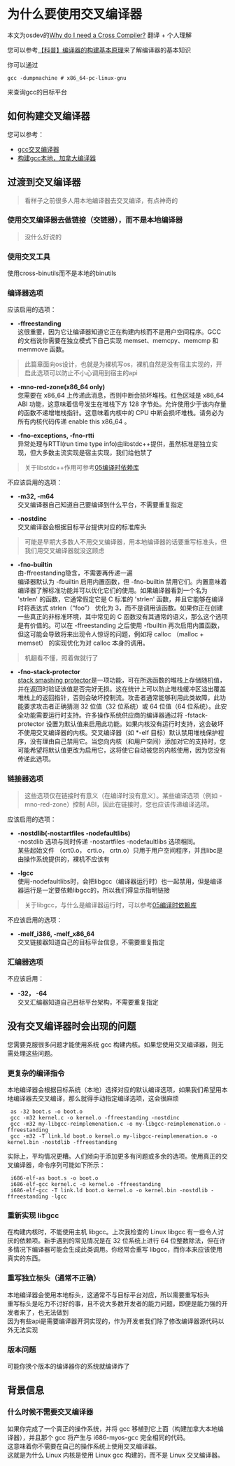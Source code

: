 ﻿# 为什么要使用交叉编译器

本文为osdev的[Why do I need a Cross Compiler?](https://wiki.osdev.org/Why_do_I_need_a_Cross_Compiler%3F) 翻译 + 个人理解  

您可以参考[【科普】编译器的构建基本原理](https://zhuanlan.zhihu.com/p/553543765)来了解编译器的基本知识  

你可以通过
```shell
gcc -dumpmachine # x86_64-pc-linux-gnu
```
来查询gcc的目标平台

## 如何构建交叉编译器
您可以参考：
* [gcc交叉编译器](https://wiki.osdev.org/GCC_Cross_Compiler)
* [构建gcc本地，加拿大编译器](../../cqwrteur课程/02构建gcc本地(加拿大)(交叉)编译器/main.md)

## 过渡到交叉编译器
> 看样子之前很多人用本地编译器去交叉编译，有点神奇的

### 使用交叉编译器去做链接（交链器），而不是本地编译器
> 没什么好说的

### 使用交叉工具
使用cross-binutils而不是本地的binutils

### 编译器选项
应该启用的选项：  
* **-ffreestanding**  
这很重要，因为它让编译器知道它正在构建内核而不是用户空间程序。GCC 的文档说你需要在独立模式下自己实现 memset、memcpy、memcmp 和 memmove 函数。
> 此篇章面向os设计，也就是为裸机写os，裸机自然是没有宿主实现的，开启此选项可以防止不小心调用到宿主的api

* **-mno-red-zone(x86_64 only)**  
您需要在 x86_64 上传递此消息，否则中断会损坏堆栈。红色区域是 x86_64 ABI 功能，这意味着信号发生在堆栈下方 128 字节处。允许使用少于该内存量的函数不递增堆栈指针。这意味着内核中的 CPU 中断会损坏堆栈。请务必为所有内核代码传递 enable this x86_64 。

* **-fno-exceptions, -fno-rtti**   
异常处理与RTTI(run time type info)由libstdc++提供，虽然标准是独立实现，但大多数主流实现是宿主实现，我们给他禁了  
> 关于libstdc++作用可参考[05编译时依赖库](../../cqwrteur课程/05编译时依赖库/main.md)

不应该启用的选项：  
* **-m32, -m64**  
交叉编译器自己知道自己要编译到什么平台，不需要重复指定

* **-nostdinc**  
交叉编译器会根据目标平台提供对应的标准库头
> 可能是早期大多数人不用交叉编译器，用本地编译器的话要重写标准头，但我们用交叉编译器就没这顾虑

* **-fno-builtin**  
由-ffreestanding隐含，不需要再传递一遍  
编译器默认为 -fbuiltin 启用内置函数，但 -fno-builtin 禁用它们。内置意味着编译器了解标准功能并可以优化它们的使用。如果编译器看到一个名为 'strlen' 的函数，它通常假定它是 C 标准的 'strlen' 函数，并且它能够在编译时将表达式 strlen（“foo”） 优化为 3，而不是调用该函数。如果你正在创建一些真正的非标准环境，其中常见的 C 函数没有其通常的语义，那么这个选项是有价值的。可以在 -ffreestanding 之后使用 -fbuiltin 再次启用内置函数，但这可能会导致将来出现令人惊讶的问题，例如将 calloc （malloc + memset） 的实现优化为对 calloc 本身的调用。
> 机翻看不懂，照着做就行了

* **-fno-stack-protector**  
[stack smashing protector](https://wiki.osdev.org/Stack_Smashing_Protector)是一项功能，可在所选函数的堆栈上存储随机值，并在返回时验证该值是否完好无损。这在统计上可以防止堆栈缓冲区溢出覆盖堆栈上的返回指针，否则会破坏控制流。攻击者通常能够利用此类故障，此功能要求攻击者正确猜测 32 位值（32 位系统）或 64 位值（64 位系统）。此安全功能需要运行时支持。许多操作系统供应商的编译器通过将 -fstack-protector 设置为默认值来启用此功能。如果内核没有运行时支持，这会破坏不使用交叉编译器的内核。交叉编译器（如 *-elf 目标）默认禁用堆栈保护程序，没有理由自己禁用它。当您向内核（和用户空间）添加对它的支持时，您可能希望将默认值更改为启用它，这将使它自动被您的内核使用，因为您没有传递此选项。

 
### 链接器选项
> 这些选项仅在链接时有意义（在编译时没有意义）。某些编译选项（例如 -mno-red-zone）控制 ABI，因此在链接时，您也应该传递编译选项。  

应该启用的选项：  
* **-nostdlib(-nostartfiles -nodefaultlibs)**  
-nostdlib 选项与同时传递 -nostartfiles -nodefaultlibs 选项相同。  
某些起始文件 （crt0.o， crti.o， crtn.o）只用于用户空间程序，并且libc是由操作系统提供的，裸机不应该有

* **-lgcc**  
使用-nodefaultlibs时，会把libgcc（编译器运行时）也一起禁用，但是编译器运行是一定要依赖libgcc的，所以我们得显示指明链接
> 关于libgcc，与什么是编译器运行时，可以参考[05编译时依赖库](../../cqwrteur课程/05编译时依赖库/main.md)

不应该启用的选项：  
* **-melf_i386, -melf_x86_64**  
交叉链接器知道自己的目标平台信息，不需要重复指定

### 汇编器选项

不应该启用：  
* **-32， -64**  
交叉汇编器知道自己目标平台架构，不需要重复指定

## 没有交叉编译器时会出现的问题
您需要克服很多问题才能使用系统 gcc 构建内核。如果您使用交叉编译器，则无需处理这些问题。  

### 更复杂的编译指令
本地编译器会根据目标系统（本地）选择对应的默认编译选项，如果我们希望用本地编译器去交叉编译，那么就得手动指定编译选项，这会很麻烦
```shell
 as -32 boot.s -o boot.o
 gcc -m32 kernel.c -o kernel.o -ffreestanding -nostdinc
 gcc -m32 my-libgcc-reimplemenation.c -o my-libgcc-reimplemenation.o -ffreestanding
 gcc -m32 -T link.ld boot.o kernel.o my-libgcc-reimplemenation.o -o kernel.bin -nostdlib -ffreestanding
```
实际上，平均情况更糟。人们倾向于添加更多有问题或多余的选项。使用真正的交叉编译器，命令序列可能如下所示：
```shell
 i686-elf-as boot.s -o boot.o
 i686-elf-gcc kernel.c -o kernel.o -ffreestanding
 i686-elf-gcc -T link.ld boot.o kernel.o -o kernel.bin -nostdlib -ffreestanding -lgcc
```

### 重新实现 libgcc
在构建内核时，不能使用主机 libgcc。上次我检查的 Linux libgcc 有一些令人讨厌的依赖项。新手遇到的常见情况是在 32 位系统上进行 64 位整数除法，但在许多情况下编译器可能会生成此类调用。你经常会重写 libgcc，而你本来应该使用真实的东西。

### 重写独立标头（通常不正确）
本地编译器会使用本地标头，这通常不与目标平台对应，所以需要重写标头  
重写标头是吃力不讨好的事，且不说大多数开发者的能力问题，即便是能力强的开发者来了，也无法做到  
因为有些api是需要编译器开洞实现的，作为开发者我们除了修改编译器源代码以外无法实现

### 版本问题
可能你换个版本的编译器你的系统就编译炸了

## 背景信息

### 什么时候不需要交叉编译器
如果你完成了一个真正的操作系统，并将 gcc 移植到它上面（构建加拿大本地编译器），并且那个 gcc 将产生与 i686-myos-gcc 完全相同的代码。  
这意味着你不需要在自己的操作系统上使用交叉编译器。  
这就是为什么 Linux 内核是使用 Linux gcc 构建的，而不是 Linux 交叉编译器。